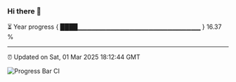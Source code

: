 ### Hi there 👋

⏳ Year progress { ████▁▁▁▁▁▁▁▁▁▁▁▁▁▁▁▁▁▁▁▁▁▁▁▁▁▁ } 16.37 %

---

⏰ Updated on Sat, 01 Mar 2025 18:12:44 GMT

![Progress Bar CI](https://github.com/Shyam-Makwana/GitHub-Actions-Demo/workflows/Progress%20Bar%20CI/badge.svg)
